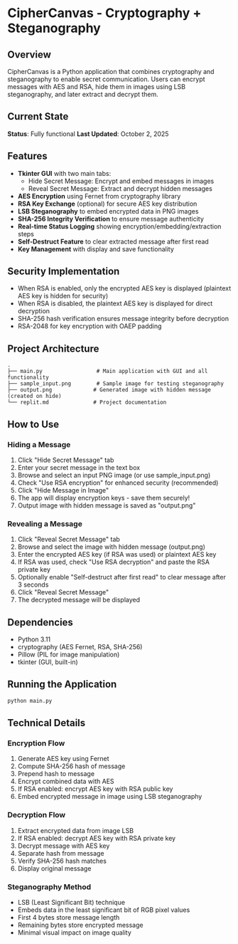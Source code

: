 # CipherCanvas - Cryptography + Steganography

## Overview
CipherCanvas is a Python application that combines cryptography and steganography to enable secret communication. Users can encrypt messages with AES and RSA, hide them in images using LSB steganography, and later extract and decrypt them.

## Current State
**Status**: Fully functional
**Last Updated**: October 2, 2025

## Features
- **Tkinter GUI** with two main tabs:
  - Hide Secret Message: Encrypt and embed messages in images
  - Reveal Secret Message: Extract and decrypt hidden messages
- **AES Encryption** using Fernet from cryptography library
- **RSA Key Exchange** (optional) for secure AES key distribution
- **LSB Steganography** to embed encrypted data in PNG images
- **SHA-256 Integrity Verification** to ensure message authenticity
- **Real-time Status Logging** showing encryption/embedding/extraction steps
- **Self-Destruct Feature** to clear extracted message after first read
- **Key Management** with display and save functionality

## Security Implementation
- When RSA is enabled, only the encrypted AES key is displayed (plaintext AES key is hidden for security)
- When RSA is disabled, the plaintext AES key is displayed for direct decryption
- SHA-256 hash verification ensures message integrity before decryption
- RSA-2048 for key encryption with OAEP padding

## Project Architecture
```
.
├── main.py                 # Main application with GUI and all functionality
├── sample_input.png        # Sample image for testing steganography
├── output.png             # Generated image with hidden message (created on hide)
└── replit.md              # Project documentation
```

## How to Use

### Hiding a Message
1. Click "Hide Secret Message" tab
2. Enter your secret message in the text box
3. Browse and select an input PNG image (or use sample_input.png)
4. Check "Use RSA encryption" for enhanced security (recommended)
5. Click "Hide Message in Image"
6. The app will display encryption keys - save them securely!
7. Output image with hidden message is saved as "output.png"

### Revealing a Message
1. Click "Reveal Secret Message" tab
2. Browse and select the image with hidden message (output.png)
3. Enter the encrypted AES key (if RSA was used) or plaintext AES key
4. If RSA was used, check "Use RSA decryption" and paste the RSA private key
5. Optionally enable "Self-destruct after first read" to clear message after 3 seconds
6. Click "Reveal Secret Message"
7. The decrypted message will be displayed

## Dependencies
- Python 3.11
- cryptography (AES Fernet, RSA, SHA-256)
- Pillow (PIL for image manipulation)
- tkinter (GUI, built-in)

## Running the Application
```bash
python main.py
```

## Technical Details

### Encryption Flow
1. Generate AES key using Fernet
2. Compute SHA-256 hash of message
3. Prepend hash to message
4. Encrypt combined data with AES
5. If RSA enabled: encrypt AES key with RSA public key
6. Embed encrypted message in image using LSB steganography

### Decryption Flow
1. Extract encrypted data from image LSB
2. If RSA enabled: decrypt AES key with RSA private key
3. Decrypt message with AES key
4. Separate hash from message
5. Verify SHA-256 hash matches
6. Display original message

### Steganography Method
- LSB (Least Significant Bit) technique
- Embeds data in the least significant bit of RGB pixel values
- First 4 bytes store message length
- Remaining bytes store encrypted message
- Minimal visual impact on image quality
